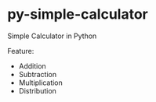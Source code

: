 # py-simple-calculator
Simple Calculator in Python

Feature:
- Addition
- Subtraction
- Multiplication
- Distribution
